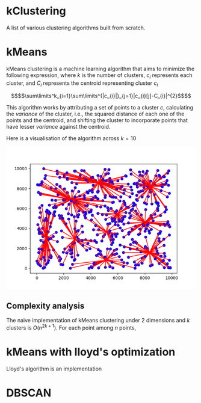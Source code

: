 # kClustering
A list of various clustering algorithms built from scratch. 
# kMeans
kMeans clustering is a machine learning algorithm that aims to minimize the following expression, where $k$ is the number of clusters, $c_{i}$ represents each cluster, and $C_i$ represents the centroid representing cluster $c_{i}$
```math
$$\sum\limits^k_{i=1}\sum\limits^{|c_{i}|}_{j=1}|c_{i}[j]-C_{i}|^{2}$$
```
This algorithm works by attributing a set of points to a cluster $c$, calculating the _variance_ of the cluster, i.e., the squared distance of each one of the points and the centroid, and shifting the cluster to incorporate points that have lesser _variance_ against the centroid. 

Here is a visualisation of the algorithm across $k=10$

![](kmeans.gif)

## Complexity analysis
The naive implementation of kMeans clustering under $2$ dimensions and $k$ clusters is $O(n^{2k+1})$. For each point among $n$ points,

# kMeans with lloyd's optimization
Lloyd's algorithm is an implementation 

# DBSCAN

